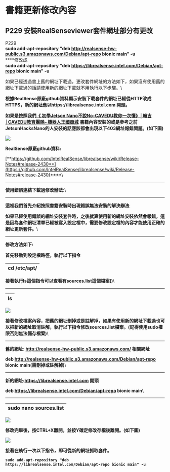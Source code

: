 # 書籍更新修改內容

## P229 安裝**RealSenseviewer套件網址部分有更改**

P229\
**sudo add-apt-repository "deb http://realsense-hw-public.s3.amazonaws.com/Debian/apt-repo bionic main" -u**\
****修改成\
**sudo add-apt-repository "deb https://librealsense.intel.com/Debian/apt-repo bionic main" -u**



如果已經透過書上舊的網址下載過，更改套件網址的方法如下，如果沒有使用舊的網址下載過的話請使用新的網址下載就不用執行以下步驟。\


**根據RealSense原廠github資料顯示安裝下載套件的網址已經從HTTP改成HTTPS，新的網址應以https://librealsense.intel.com 開頭。**

**如果是按照我們**[**《 初學Jetson Nano不說No-CAVEDU教你一次懂》│翰吉│CAVEDU教育團隊– 機器人王國商城**](https://robotkingdom.com.tw/product/9789869329989/) **書籍內容安裝的或是參考之前JetsonHacksNano的人安裝的話應該都會出現以下403網址報錯問題。(如下圖)**

![](https://lh5.googleusercontent.com/4wF8MwMY\_FCT5Swm8mMi1JAM\_JvUMPqKGdXIcVIJaV4CcUOUYjDSCbc1OqZLtzw3a5s8LKYQHbT-o2M7VLW3bvOObhnuNHnfETRqvEj50k8CSEH7PHRiVTT96d\_unBW4dTWCgjTu)

**RealSense原廠github資料:**

[**https://github.com/IntelRealSense/librealsense/wiki/Release-Notes#release-2430**](https://github.com/IntelRealSense/librealsense/wiki/Release-Notes#release-2430)****\
****

**使用錯誤連結下載過修改辦法:**\
****

**這裡我們首先介紹按照書籍安裝時出現錯誤無法安裝的解決辦法**

**如果已經使用錯誤的網址安裝套件時，之後就算使用新的網址安裝依然會報錯，這是因為套件網址清單已經被寫入設定檔中，需要修改設定檔的內容才能使用正確的網址更新套件。**\
****

**修改方法如下:**

**首先移動到設定檔路徑，執行以下指令**

| **cd /etc/apt/** |
| ---------------- |

**接著執行ls這個指令可以查看有sources.list這個檔案()**\
****

| **ls** |
| ------ |

![](https://lh6.googleusercontent.com/bVlGEgN\_5aJjBeG5RYfs1tjwd78\_zK28Y2wh72py8sck6-qykGK1IKN0UkZyp9pz4wV2yBeTdmjX4OrR0KH5VHIAopiES9FEPPdJ5YQzqG48LNIydQhYKdgD5GazTDQ4l4KDT2Tb)

**接著修改檔案內容，把舊的網址刪掉或是註解掉，如果有使用新的網址下載過也可以把新的網址取消註解，執行以下指令修改sources.list檔案。(記得使用sudo權限否則無法儲存檔案)**\
****

**舊的網址: http://realsense-hw-public.s3.amazonaws.com/ 相關網址**

**deb http://realsense-hw-public.s3.amazonaws.com/Debian/apt-repo bionic main(需刪掉或註解掉)**\
****

**新的網址:https://librealsense.intel.com 開頭**

**deb https://librealsense.intel.com/Debian/apt-repo bionic main**\
****

| **sudo nano sources.list** |
| -------------------------- |

![](https://lh6.googleusercontent.com/R28EChCeoSP--SWiZTfbqh7HF\_WWJ2G4JTRQrTJQ5dzlFYzFDj3CSY-R795K8Op5S8X4J7Kp4hQFZa3yXSkt2r3nJo9JNvJ9cf\_IbQauL2LTbhn\_0f2\_tniBRxvyTuoygnuwf-5N)

**修改完畢後，按CTRL+X離開，並按Y確定修改存檔後離開。(如下圖)**

![](https://lh6.googleusercontent.com/x\_TDPwNmbg3UAvgS0tgJw0x65W\_eOQjewvbp7XyuyXP6423gcdI3cwTfjAozXf4qIdqFNLXLPj7P9UaO45aWMDVwGXBTRV\_Jeeju1qzonVeisid\_rSKuT-IsprmU8ww7NdVXMdY2)

**接著在執行一次以下指令，即可從新的網址抓取套件。**

**`sudo add-apt-repository "deb https://librealsense.intel.com/Debian/apt-repo bionic main" -u`**
